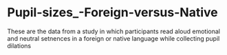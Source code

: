 # Pupil-sizes_-Foreign-versus-Native
These are the data from a study in which participants read aloud emotional and neutral setnences in a foreign or native language while collecting pupil dilations
